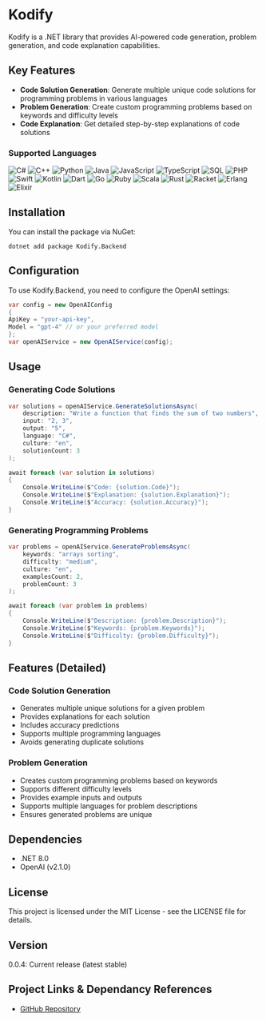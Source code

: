 # Kodify

Kodify is a .NET library that provides AI-powered code generation, problem generation, and code explanation capabilities.

## Key Features

- **Code Solution Generation**: Generate multiple unique code solutions for programming problems in various languages
- **Problem Generation**: Create custom programming problems based on keywords and difficulty levels
- **Code Explanation**: Get detailed step-by-step explanations of code solutions

### Supported Languages

![C#](https://img.shields.io/badge/c%23-%23239120.svg?style=for-the-badge&logo=c-sharp&logoColor=white) ![C++](https://img.shields.io/badge/c++-%2300599C.svg?style=for-the-badge&logo=c%2B%2B&logoColor=white) ![Python](https://img.shields.io/badge/python-3670A0?style=for-the-badge&logo=python&logoColor=ffdd54) ![Java](https://img.shields.io/badge/java-%23ED8B00.svg?style=for-the-badge&logo=openjdk&logoColor=white) ![JavaScript](https://img.shields.io/badge/javascript-%23323330.svg?style=for-the-badge&logo=javascript&logoColor=%23F7DF1E) ![TypeScript](https://img.shields.io/badge/typescript-%23007ACC.svg?style=for-the-badge&logo=typescript&logoColor=white)
![SQL](https://img.shields.io/badge/sql-%2307405e.svg?style=for-the-badge&logo=postgresql&logoColor=white) ![PHP](https://img.shields.io/badge/php-%23777BB4.svg?style=for-the-badge&logo=php&logoColor=white) ![Swift](https://img.shields.io/badge/swift-F54A2A?style=for-the-badge&logo=swift&logoColor=white) ![Kotlin](https://img.shields.io/badge/kotlin-%237F52FF.svg?style=for-the-badge&logo=kotlin&logoColor=white) ![Dart](https://img.shields.io/badge/dart-%230175C2.svg?style=for-the-badge&logo=dart&logoColor=white) ![Go](https://img.shields.io/badge/go-%2300ADD8.svg?style=for-the-badge&logo=go&logoColor=white)
![Ruby](https://img.shields.io/badge/ruby-%23CC342D.svg?style=for-the-badge&logo=ruby&logoColor=white) ![Scala](https://img.shields.io/badge/scala-%23DC322F.svg?style=for-the-badge&logo=scala&logoColor=white) ![Rust](https://img.shields.io/badge/rust-%23000000.svg?style=for-the-badge&logo=rust&logoColor=white) ![Racket](https://img.shields.io/badge/racket-%23A0522D.svg?style=for-the-badge&logo=racket&logoColor=white) ![Erlang](https://img.shields.io/badge/erlang-%23A90533.svg?style=for-the-badge&logo=erlang&logoColor=white) ![Elixir](https://img.shields.io/badge/elixir-%234B275F.svg?style=for-the-badge&logo=elixir&logoColor=white)
## Installation

You can install the package via NuGet:


```shell
dotnet add package Kodify.Backend
```
## Configuration

To use Kodify.Backend, you need to configure the OpenAI settings:


```csharp
var config = new OpenAIConfig
{
ApiKey = "your-api-key",
Model = "gpt-4" // or your preferred model
};
var openAIService = new OpenAIService(config);
```

## Usage

### Generating Code Solutions
```csharp
var solutions = openAIService.GenerateSolutionsAsync(
    description: "Write a function that finds the sum of two numbers",
    input: "2, 3",
    output: "5",
    language: "C#",
    culture: "en",
    solutionCount: 3
);

await foreach (var solution in solutions)
{
    Console.WriteLine($"Code: {solution.Code}");
    Console.WriteLine($"Explanation: {solution.Explanation}");
    Console.WriteLine($"Accuracy: {solution.Accuracy}");
}
```

### Generating Programming Problems

```csharp
var problems = openAIService.GenerateProblemsAsync(
    keywords: "arrays sorting",
    difficulty: "medium",
    culture: "en",
    examplesCount: 2,
    problemCount: 3
);

await foreach (var problem in problems)
{
    Console.WriteLine($"Description: {problem.Description}");
    Console.WriteLine($"Keywords: {problem.Keywords}");
    Console.WriteLine($"Difficulty: {problem.Difficulty}");
}
```

## Features (Detailed)

### Code Solution Generation
- Generates multiple unique solutions for a given problem
- Provides explanations for each solution
- Includes accuracy predictions
- Supports multiple programming languages
- Avoids generating duplicate solutions

### Problem Generation
- Creates custom programming problems based on keywords
- Supports different difficulty levels
- Provides example inputs and outputs
- Supports multiple languages for problem descriptions
- Ensures generated problems are unique

## Dependencies

- .NET 8.0
- OpenAI (v2.1.0)

## License

This project is licensed under the MIT License - see the LICENSE file for details.

## Version

 0.0.4: Current release (latest stable)
## Project Links & Dependancy References

- [GitHub Repository](https://github.com/mhrstv/kodify.backend)
